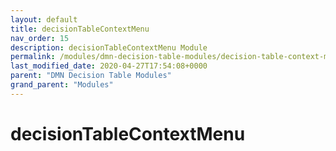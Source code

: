```yaml
---
layout: default
title: decisionTableContextMenu 
nav_order: 15
description: decisionTableContextMenu Module
permalink: /modules/dmn-decision-table-modules/decision-table-context-menu
last_modified_date: 2020-04-27T17:54:08+0000
parent: "DMN Decision Table Modules"
grand_parent: "Modules"
---
```


# decisionTableContextMenu